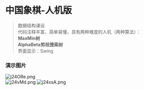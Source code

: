 # 中国象棋-人机版  
>数据结构课设  
>代码注释丰富，简单易懂，具有两种难度的人机（两种算法）：  
> __MaxMin树__  
> __AlphaBeta剪枝搜索树__  
> 界面显示：Swing
### 演示图片  
![j24ORe.png](https://s1.ax1x.com/2022/07/12/j24ORe.png)  
![j24vMd.png](https://s1.ax1x.com/2022/07/12/j24vMd.png)
![j24xsA.png](https://s1.ax1x.com/2022/07/12/j24xsA.png)

